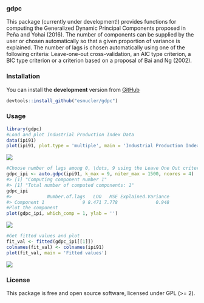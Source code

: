 
<!-- README.md is generated from README.Rmd. Please edit that file -->
### gdpc

This package (currently under development!) provides functions for computing the Generalized Dynamic Principal Components proposed in Peña and Yohai (2016). The number of components can be supplied by the user or chosen automatically so that a given proportion of variance is explained. The number of lags is chosen automatically using one of the following criteria: Leave-one-out cross-validation, an AIC type criterion, a BIC type criterion or a criterion based on a proposal of Bai and Ng (2002).

### Installation

You can install the **development** version from [GitHub](https://github.com/esmucler/gdpc)

``` r
devtools::install_github("esmucler/gdpc")
```

### Usage

``` r
library(gdpc)
#Load and plot Industrial Production Index Data
data(ipi91)
plot(ipi91, plot.type = 'multiple', main = 'Industrial Production Index')
```

![](README-unnamed-chunk-2-1.png)

``` r
#Choose number of lags among 0, \dots, 9 using the Leave One Out criterion
gdpc_ipi <- auto.gdpc(ipi91, k_max = 9, niter_max = 1500, ncores = 4)
#> [1] "Computing component number 1"
#> [1] "Total number of computed components: 1"
gdpc_ipi
#>             Number.of.lags   LOO   MSE Explained.Variance
#> Component 1              9 8.471 7.778              0.948
#Plot the component
plot(gdpc_ipi, which_comp = 1, ylab = '')
```

![](README-unnamed-chunk-2-2.png)

``` r
#Get fitted values and plot
fit_val <- fitted(gdpc_ipi[[1]])
colnames(fit_val) <- colnames(ipi91)
plot(fit_val, main = 'Fitted values')
```

![](README-unnamed-chunk-2-3.png)

### License

This package is free and open source software, licensed under GPL (&gt;= 2).
